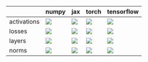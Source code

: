 |             | numpy                                                                                                                                            | jax                                                                                                                                              | torch                                                                                                                                            | tensorflow                                                                                                                                       |
|:------------|:-------------------------------------------------------------------------------------------------------------------------------------------------|:-------------------------------------------------------------------------------------------------------------------------------------------------|:-------------------------------------------------------------------------------------------------------------------------------------------------|:-------------------------------------------------------------------------------------------------------------------------------------------------|
| activations | <a href="Functional API/NN/activations.md" rel="noopener noreferrer" target="_blank"><img src=https://img.shields.io/badge/-success-success></a> | <a href="Functional API/NN/activations.md" rel="noopener noreferrer" target="_blank"><img src=https://img.shields.io/badge/-success-success></a> | <a href="Functional API/NN/activations.md" rel="noopener noreferrer" target="_blank"><img src=https://img.shields.io/badge/-success-success></a> | <a href="Functional API/NN/activations.md" rel="noopener noreferrer" target="_blank"><img src=https://img.shields.io/badge/-success-success></a> |
| losses      | <a href="Functional API/NN/losses.md" rel="noopener noreferrer" target="_blank"><img src=https://img.shields.io/badge/-success-success></a>      | <a href="Functional API/NN/losses.md" rel="noopener noreferrer" target="_blank"><img src=https://img.shields.io/badge/-success-success></a>      | <a href="Functional API/NN/losses.md" rel="noopener noreferrer" target="_blank"><img src=https://img.shields.io/badge/-success-success></a>      | <a href="Functional API/NN/losses.md" rel="noopener noreferrer" target="_blank"><img src=https://img.shields.io/badge/-success-success></a>      |
| layers      | <a href="Functional API/NN/layers.md" rel="noopener noreferrer" target="_blank"><img src=https://img.shields.io/badge/-failure-red></a>          | <a href="Functional API/NN/layers.md" rel="noopener noreferrer" target="_blank"><img src=https://img.shields.io/badge/-failure-red></a>          | <a href="Functional API/NN/layers.md" rel="noopener noreferrer" target="_blank"><img src=https://img.shields.io/badge/-success-success></a>      | <a href="Functional API/NN/layers.md" rel="noopener noreferrer" target="_blank"><img src=https://img.shields.io/badge/-failure-red></a>          |
| norms       | <a href="Functional API/NN/norms.md" rel="noopener noreferrer" target="_blank"><img src=https://img.shields.io/badge/-success-success></a>       | <a href="Functional API/NN/norms.md" rel="noopener noreferrer" target="_blank"><img src=https://img.shields.io/badge/-success-success></a>       | <a href="Functional API/NN/norms.md" rel="noopener noreferrer" target="_blank"><img src=https://img.shields.io/badge/-success-success></a>       | <a href="Functional API/NN/norms.md" rel="noopener noreferrer" target="_blank"><img src=https://img.shields.io/badge/-success-success></a>       |